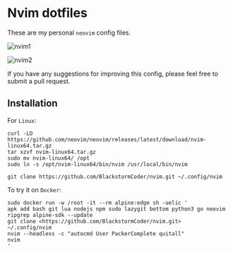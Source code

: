 # Nvim dotfiles

These are my personal `neovim` config files.

![nvim1](https://raw.githubusercontent.com/BlackstormCoder/nvim/main/assets/nvim1.png)

![nvim2](https://raw.githubusercontent.com/BlackstormCoder/nvim/main/assets/nvim2.png)

If you have any suggestions for improving this config, please feel free to submit a pull request.

## Installation

For `Linux`:

```
curl -LO https://github.com/neovim/neovim/releases/latest/download/nvim-linux64.tar.gz
tar xzvf nvim-linux64.tar.gz
sudo mv nvim-linux64/ /opt
sudo ln -s /opt/nvim-linux64/bin/nvim /usr/local/bin/nvim

git clone https://github.com/BlackstormCoder/nvim.git ~/.config/nvim
```

To try it on `Docker`:

```
sudo docker run -w /root -it --rm alpine:edge sh -uelic '
apk add bash git lua nodejs npm sudo lazygit bottom python3 go neovim ripgrep alpine-sdk --update
git clone <https://github.com/BlackstormCoder/nvim.git>  ~/.config/nvim
nvim --headless -c "autocmd User PackerComplete quitall"
nvim
'
```
